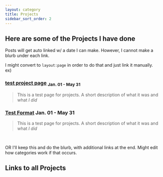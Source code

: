 ```yaml
---
layout: category
title: Projects
sidebar_sort_order: 2
---
```


## Here are some of the Projects I have done

Posts will get auto linked w/ a date I can make. However, I cannot make a blurb under each link.

I might convert to ```layout:page``` in order to do that and just link it manually. 
ex)

### [test project page](https://96yrlee.github.io/projects/2020/02/02/testPostProject.html) <sub> Jan. 01 - May 31 </sub>
> This is a test page for projects. A short description of what it was and what *I did*

### [Test Format](https://96yrlee.github.io/projects/2020/02/02/testPostProject.html) <span style="font-size:5 pt;">Jan. 01 - May 31</span>
> This is a test page for projects. A short description of what it was and what *I did*

<p>&nbsp;</p>
OR I'll keep this and do the blurb, with additional links at the end. Might edit how categories work if that occurs.

## Links to all Projects
